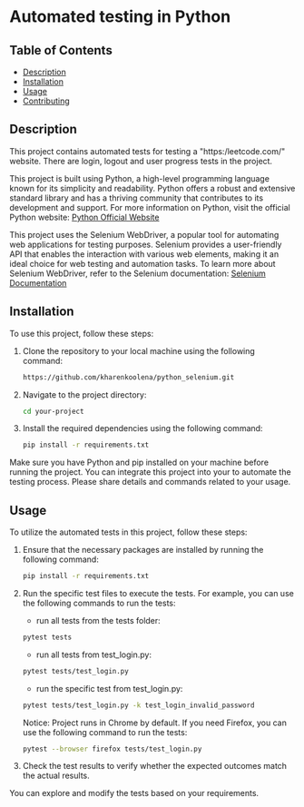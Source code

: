 # Automated testing in Python


## Table of Contents

- [Description](#description)
- [Installation](#installation)
- [Usage](#usage)
- [Contributing](#contributing)     


## Description

This project contains automated tests for testing a "https:/leetcode.com/" website. There are login, logout and user progress tests in the project.

This project is built using Python, a high-level programming language known for its simplicity and readability. Python offers a robust and extensive standard library and has a thriving community that contributes to its development and support. For more information on Python, visit the official Python website: [Python Official Website](https://www.python.org/)

This project uses the Selenium WebDriver, a popular tool for automating web applications for testing purposes. Selenium provides a user-friendly API that enables the interaction with various web elements, making it an ideal choice for web testing and automation tasks. To learn more about Selenium WebDriver, refer to the Selenium documentation: [Selenium Documentation](https://www.selenium.dev/documentation/en/)


## Installation

To use this project, follow these steps:

1. Clone the repository to your local machine using the following command:

    ```bash
    https://github.com/kharenkoolena/python_selenium.git
    ```

2. Navigate to the project directory:

    ```bash
    cd your-project
    ```

3. Install the required dependencies using the following command:

    ```bash
    pip install -r requirements.txt
    ```

Make sure you have Python and pip installed on your machine before running the project. You can integrate this project into your to automate the testing process. Please share details and commands related to your usage.


## Usage

To utilize the automated tests in this project, follow these steps:

1. Ensure that the necessary packages are installed by running the following command:

    ```bash
    pip install -r requirements.txt
    ```

2. Run the specific test files to execute the tests. For example, you can use the following commands to run the tests:

	- run all tests from the tests folder:

    ```bash
	pytest tests
    ```
	
	- run all tests from test_login.py:

    ```bash
	pytest tests/test_login.py
    ```
	
	- run the specific test from test_login.py:
	
    ```bash
	pytest tests/test_login.py -k test_login_invalid_password
    ```
	
	Notice: Project runs in Chrome by default. If you need Firefox, you can use the following command to run the tests:
	
	```bash
	pytest --browser firefox tests/test_login.py
    ```
	
3. Check the test results to verify whether the expected outcomes match the actual results.

You can explore and modify the tests based on your requirements.
